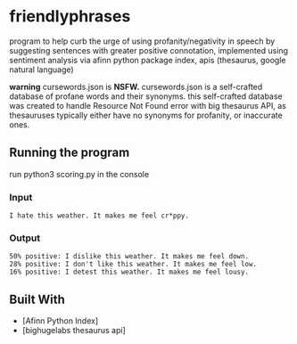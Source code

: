 # friendlyphrases 
program to help curb the urge of using profanity/negativity in speech by suggesting sentences with greater positive connotation, implemented using sentiment analysis via afinn python package index, apis (thesaurus, google natural language) 

**warning**
cursewords.json is **NSFW.** 
cursewords.json is a self-crafted database of profane words and their synonyms. this self-crafted database was created to handle Resource Not Found error with big thesaurus API, as thesauruses typically either have no synonyms for profanity, or inaccurate ones. 

## Running the program 
run python3 scoring.py in the console 

### Input 
``` I hate this weather. It makes me feel cr*ppy. ```

### Output 

``` Rather, try the following:
50% positive: I dislike this weather. It makes me feel down.
28% positive: I don't like this weather. It makes me feel low.
16% positive: I detest this weather. It makes me feel lousy.
``` 

## Built With 
* [Afinn Python Index]
* [bighugelabs thesaurus api]
